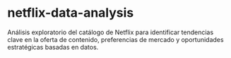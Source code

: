 # netflix-data-analysis
Análisis exploratorio del catálogo de Netflix para identificar tendencias clave en la oferta de contenido, preferencias de mercado y oportunidades estratégicas basadas en datos.
